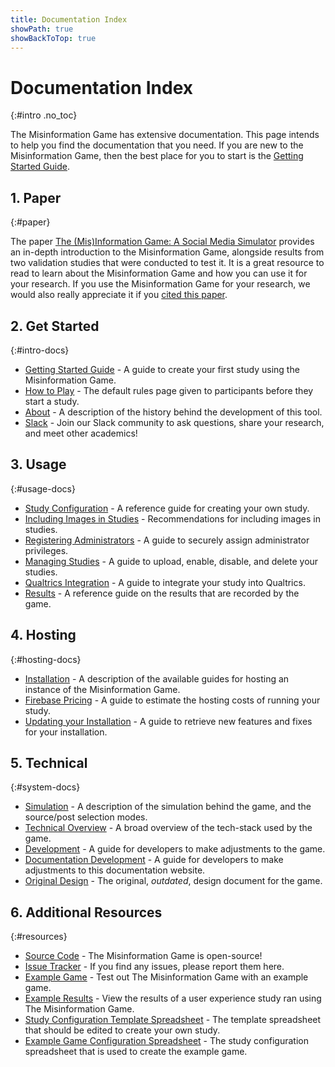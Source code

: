 ```yaml
---
title: Documentation Index
showPath: true
showBackToTop: true
---
```



# Documentation Index
{:#intro .no_toc}

The Misinformation Game has extensive documentation. This page intends
to help you find the documentation that you need. If you are new to
the Misinformation Game, then the best place for you to start is the
[Getting Started Guide](/GettingStarted).



## 1. Paper
{:#paper}

The paper
[The (Mis)Information Game: A Social Media Simulator](https://psyarxiv.com/628wc/)
provides an in-depth introduction to the Misinformation Game, alongside
results from two validation studies that were conducted to test it. It
is a great resource to read to learn about the Misinformation Game and
how you can use it for your research. If you use the Misinformation Game
for your research, we would also really appreciate it if you
[cited this paper](/#cite).



## 2. Get Started
{:#intro-docs}

- [Getting Started Guide](/GettingStarted) - A guide to create your first study
  using the Misinformation Game.
- [How to Play](/HowToPlay) -
  The default rules page given to participants before they start a study.
- [About](/About) - A description of the history behind the development of this tool.
- [Slack](https://join.slack.com/t/themisinformationgame/shared_invite/zt-1oruoc0s2-OLscp581nAJ2hxpDYGnvJQ) -
  Join our Slack community to ask questions, share your research, and meet other academics!


## 3. Usage
{:#usage-docs}

- [Study Configuration](/StudyConfiguration) - A reference guide for creating your own study.
- [Including Images in Studies](/Images) - Recommendations for including images in studies.
- [Registering Administrators](/Administrators) - A guide to securely assign administrator privileges.
- [Managing Studies](/ManagingStudies) - A guide to upload, enable, disable, and delete your studies.
- [Qualtrics Integration](/QualtricsIntegration) - A guide to integrate your study into Qualtrics.
- [Results](/Results) - A reference guide on the results that are recorded by the game.



## 4. Hosting
{:#hosting-docs}

- [Installation](/Installation) -
  A description of the available guides for hosting an instance of the Misinformation Game.
- [Firebase Pricing](/FirebasePricing) - A guide to estimate the hosting costs of running your study.
- [Updating your Installation](/Updating) -
  A guide to retrieve new features and fixes for your installation.



## 5. Technical
{:#system-docs}

- [Simulation](/Simulation) - A description of the simulation behind the game,
  and the source/post selection modes.
- [Technical Overview](/TechnicalOverview) - A broad overview of the tech-stack used by the game.
- [Development](/Development) - A guide for developers to make adjustments to the game.
- [Documentation Development](/DocsDevelopment) - A guide for developers to make adjustments
  to this documentation website.
- [Original Design](/original-design) - The original, _outdated_, design document for the game.



## 6. Additional Resources
{:#resources}

- [Source Code](https://github.com/TheMisinformationGame/MisinformationGame) -
  The Misinformation Game is open-source!
- [Issue Tracker](https://github.com/TheMisinformationGame/MisinformationGame/issues) -
  If you find any issues, please report them here.
- [Example Game](/link/ExampleGame) -
  Test out The Misinformation Game with an example game.
- [Example Results](/link/ExampleResults) -
  View the results of a user experience study ran using The Misinformation Game.
- [Study Configuration Template Spreadsheet](/link/StudyTemplate) -
  The template spreadsheet that should be edited to create your own study.
- [Example Game Configuration Spreadsheet](/link/ExampleStudy) -
  The study configuration spreadsheet that is used to create the example game.
